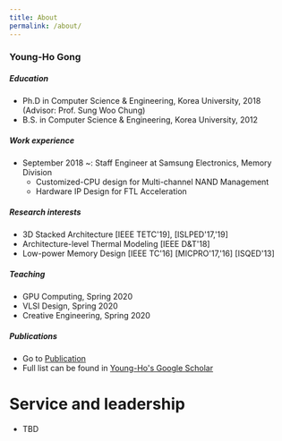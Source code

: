```yaml
---
title: About
permalink: /about/
---
```


### Young-Ho Gong



##### Education
* Ph.D in Computer Science & Engineering, Korea University, 2018 (Advisor: Prof. Sung Woo Chung)
* B.S. in Computer Science & Engineering, Korea University, 2012

##### Work experience
* September 2018 ~: Staff Engineer at Samsung Electronics, Memory Division
  * Customized-CPU design for Multi-channel NAND Management
  * Hardware IP Design for FTL Acceleration

##### Research interests
* 3D Stacked Architecture [IEEE TETC'19], [ISLPED'17,'19]
* Architecture-level Thermal Modeling [IEEE D&T'18]
* Low-power Memory Design [IEEE TC'16] [MICPRO'17,'16] [ISQED'13]
 
##### Teaching
* GPU Computing, Spring 2020
* VLSI Design, Spring 2020
* Creative Engineering, Spring 2020


##### Publications
* Go to [Publication][publicationlink] 
* Full list can be found in [Young-Ho's Google Scholar][googlelink]

[publicationlink]: https://yhgonglab.github.io/publication/
[googlelink]: https://scholar.google.com/citations?hl=en&user=j_7MT9kAAAAJ&view_op=list_works&sortby=pubdate

  
  
# Service and leadership

* TBD
